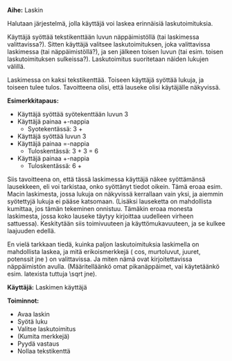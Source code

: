 **Aihe:** Laskin

Halutaan järjestelmä, jolla käyttäjä voi laskea erinnäisiä laskutoimituksia.

Käyttäjä syöttää tekstikenttään luvun näppäimistöllä (tai laskimessa valittavissa?). Sitten käyttäjä valitsee laskutoimituksen, joka valittavissa laskimessa (tai näppäimistöllä?), ja sen jälkeen toisen luvun (tai esim. toisen laskutoimituksen sulkeissa?). Laskutoimitus suoritetaan näiden lukujen välillä.

Laskimessa on kaksi tekstikenttää. Toiseen käyttäjä syöttää lukuja, ja toiseen tulee tulos. Tavoitteena olisi, että lauseke olisi käytäjälle näkyvissä.

**Esimerkkitapaus:**

* Käyttäjä syöttää syötekenttään luvun 3
* Käyttäjä painaa +-nappia
  * Syotekentässä: 3 +
* Käyttäjä syöttää luvun 3
* Käyttäjä painaa =-nappia
  * Tuloskentässä: 3 + 3 = 6
* Käyttäjä painaa +-nappia
  * Tuloskentässä: 6 + 

Siis tavoitteena on, että tässä laskimessa käyttäjä näkee syöttämänsä lausekkeen, eli voi tarkistaa, onko syöttänyt tiedot oikein. Tämä eroaa esim. Macin laskimesta, jossa lukuja on näkyvissä kerrallaan vain yksi, ja aiemmin syötettyjä lukuja ei pääse katsomaan. (Lisäksi lauseketta on mahdollista kumittaa, jos tämän tekeminen onnistuu. Tämäkin eroaa monesta laskimesta, jossa koko lauseke täytyy kirjoittaa uudelleen virheen sattuessa). Keskitytään siis toimivuuteen ja käyttömukavuuteen, ja se kulkee laajuuden edellä.

En vielä tarkkaan tiedä, kuinka paljon laskutoimituksia laskimella on mahdollista laskea, ja mitä  erikoismerkkejä ( cos, murtoluvut, juuret, potenssit jne ) on valittavissa. Ja miten nämä ovat kirjoitettavissa näppäimistön avulla. (Määritelläänkö omat pikanäppäimet, vai käytetäänkö esim. latexista tuttuja \sqrt jne).


**Käyttäjä:** Laskimen käyttäjä

**Toiminnot:** 

* Avaa laskin
* Syötä luku
* Valitse laskutoimitus
* (Kumita merkkejä) 
* Pyydä vastaus
* Nollaa tekstikenttä
